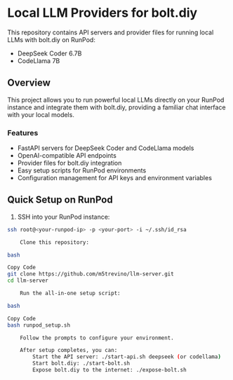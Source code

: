 # Local LLM Providers for bolt.diy

This repository contains API servers and provider files for running local LLMs with bolt.diy on RunPod:
- DeepSeek Coder 6.7B
- CodeLlama 7B

## Overview

This project allows you to run powerful local LLMs directly on your RunPod instance and integrate them with bolt.diy, providing a familiar chat interface with your local models.

### Features

- FastAPI servers for DeepSeek Coder and CodeLlama models
- OpenAI-compatible API endpoints
- Provider files for bolt.diy integration
- Easy setup scripts for RunPod environments
- Configuration management for API keys and environment variables

## Quick Setup on RunPod

1. SSH into your RunPod instance:
```bash
ssh root@<your-runpod-ip> -p <your-port> -i ~/.ssh/id_rsa

    Clone this repository:

bash

Copy Code
git clone https://github.com/m5trevino/llm-server.git
cd llm-server

    Run the all-in-one setup script:

bash

Copy Code
bash runpod_setup.sh

    Follow the prompts to configure your environment.

    After setup completes, you can:
        Start the API server: ./start-api.sh deepseek (or codellama)
        Start bolt.diy: ./start-bolt.sh
        Expose bolt.diy to the internet: ./expose-bolt.sh